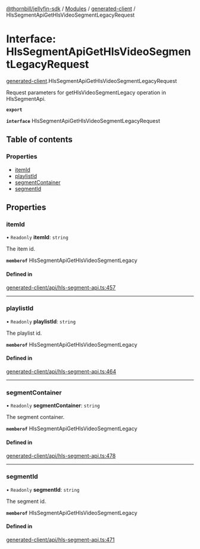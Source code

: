 [@thornbill/jellyfin-sdk](../README.md) / [Modules](../modules.md) / [generated-client](../modules/generated_client.md) / HlsSegmentApiGetHlsVideoSegmentLegacyRequest

# Interface: HlsSegmentApiGetHlsVideoSegmentLegacyRequest

[generated-client](../modules/generated_client.md).HlsSegmentApiGetHlsVideoSegmentLegacyRequest

Request parameters for getHlsVideoSegmentLegacy operation in HlsSegmentApi.

**`export`**

**`interface`** HlsSegmentApiGetHlsVideoSegmentLegacyRequest

## Table of contents

### Properties

- [itemId](generated_client.HlsSegmentApiGetHlsVideoSegmentLegacyRequest.md#itemid)
- [playlistId](generated_client.HlsSegmentApiGetHlsVideoSegmentLegacyRequest.md#playlistid)
- [segmentContainer](generated_client.HlsSegmentApiGetHlsVideoSegmentLegacyRequest.md#segmentcontainer)
- [segmentId](generated_client.HlsSegmentApiGetHlsVideoSegmentLegacyRequest.md#segmentid)

## Properties

### itemId

• `Readonly` **itemId**: `string`

The item id.

**`memberof`** HlsSegmentApiGetHlsVideoSegmentLegacy

#### Defined in

[generated-client/api/hls-segment-api.ts:457](https://github.com/thornbill/jellyfin-sdk-typescript/blob/eb13db7/src/generated-client/api/hls-segment-api.ts#L457)

___

### playlistId

• `Readonly` **playlistId**: `string`

The playlist id.

**`memberof`** HlsSegmentApiGetHlsVideoSegmentLegacy

#### Defined in

[generated-client/api/hls-segment-api.ts:464](https://github.com/thornbill/jellyfin-sdk-typescript/blob/eb13db7/src/generated-client/api/hls-segment-api.ts#L464)

___

### segmentContainer

• `Readonly` **segmentContainer**: `string`

The segment container.

**`memberof`** HlsSegmentApiGetHlsVideoSegmentLegacy

#### Defined in

[generated-client/api/hls-segment-api.ts:478](https://github.com/thornbill/jellyfin-sdk-typescript/blob/eb13db7/src/generated-client/api/hls-segment-api.ts#L478)

___

### segmentId

• `Readonly` **segmentId**: `string`

The segment id.

**`memberof`** HlsSegmentApiGetHlsVideoSegmentLegacy

#### Defined in

[generated-client/api/hls-segment-api.ts:471](https://github.com/thornbill/jellyfin-sdk-typescript/blob/eb13db7/src/generated-client/api/hls-segment-api.ts#L471)
